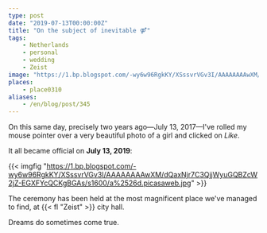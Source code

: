 ```yaml
---
type: post
date: "2019-07-13T00:00:00Z"
title: "On the subject of inevitable ⚤"
tags:
    - Netherlands
    - personal
    - wedding
    - Zeist
image: "https://1.bp.blogspot.com/-wy6w96RgkKY/XSssvrVGv3I/AAAAAAAAwXM/dQaxNjr7C3QjjWyuGQBZcW2jZ-EGXFYcQCKgBGAs/s1600/a%2526d.picasaweb.jpg"
places:
    - place0310
aliases:
    - /en/blog/post/345
---
```


On this same day, precisely two years ago—July 13, 2017—I've rolled my mouse pointer over a very beautiful photo of a girl and clicked on *Like*.

<!--more-->

It all became official on **July 13, 2019**:

{{< imgfig "https://1.bp.blogspot.com/-wy6w96RgkKY/XSssvrVGv3I/AAAAAAAAwXM/dQaxNjr7C3QjjWyuGQBZcW2jZ-EGXFYcQCKgBGAs/s1600/a%2526d.picasaweb.jpg" >}}

The ceremony has been held at the most magnificent place we've managed to find, at {{< fl "Zeist" >}} city hall.

Dreams do sometimes come true.
